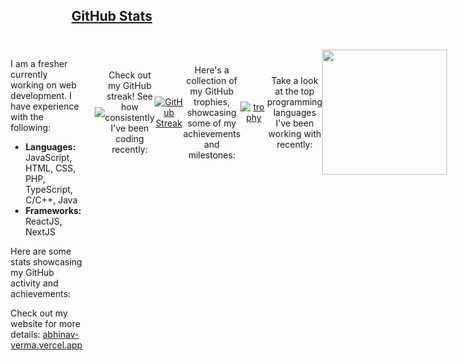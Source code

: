<h2 id="github-stats" dir="auto">
  
  <a class="heading-link d-flex" href="#github-stats">GitHub Stats</a>
  
</h2>

<div id="github-stats" style="padding: 20px; display: flex; justify-content: center; align-items: flex-start;">
  
  <div style=" text-align: left; margin-right: 20px;">
    <p>I am a fresher currently working on web development. I have experience with the following:</p>
    <ul>
      <li><strong>Languages:</strong> JavaScript, HTML, CSS, PHP, TypeScript, C/C++, Java</li>
      <li><strong>Frameworks:</strong> ReactJS, NextJS</li>
    </ul>
    <p>Here are some stats showcasing my GitHub activity and achievements:</p>
    <p>Check out my website for more details: <a href="https://abhinav-verma.vercel.app/" target="_blank">abhinav-verma.vercel.app</a></p>
  </div>

  <div style=" display: flex; justify-content: center; align-items: center; text-align: center;">


![](https://komarev.com/ghpvc/?username=Abhinavv9258&style=plastic)


<!---
<div align="center">

![Abhinav's GitHub stats](https://github-readme-stats.vercel.app/api?username=Abhinavv9258&show_icons=true&theme=dracula)
  
</div>
--->
  
    
  <!-- GitHub Streak -->
  <p>Check out my GitHub streak! See how consistently I've been coding recently:</p>

<div align="center">

  [![GitHub Streak](https://streak-stats.demolab.com/?user=Abhinavv9258&theme=flat)](https://github.com/Abhinavv9258/Abhinavv9258)
  
</div>
  
  <!-- GitHub Trophies -->
  <p>Here's a collection of my GitHub trophies, showcasing some of my achievements and milestones:</p>

<div align="center">

  [![trophy](https://github-profile-trophy.vercel.app/?username=Abhinavv9258&theme=flat)](https://github.com/Abhinavv9258/Abhinavv9258)
  
</div>

  <!-- Top Languages -->
  <p>Take a look at the top programming languages I've been working with recently:</p>

<div align="center">

<a href="https://github.com/anuraghazra/convoychat">
  
  <img height=200 align="center" src="https://github-readme-stats.vercel.app/api/top-langs/?username=Abhinavv9258&hide_progress=true&langs_count=8&hide=hack,jupyter%20notebook,kotlin,shell,assembly&card_width=220" />
  
</a>
   
</div>

  </div>

</div>
